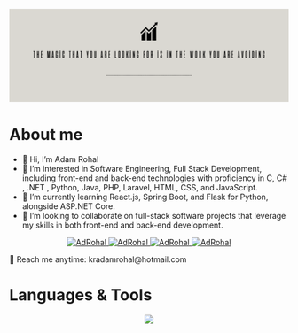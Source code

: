 ![Motivation Twitter Cover](https://github.com/AdRohal/AdRohal/blob/main/Motivation%20Twitter%20Cover.png)
<!-- About Section -->
 # About me 

 - 👋 Hi, I’m Adam Rohal
- 👀 I’m interested in Software Engineering, Full Stack Development, including front-end and back-end technologies with proficiency in C, C# , .NET , Python, Java, PHP, Laravel, HTML, CSS, and JavaScript.
- 🌱 I’m currently learning React.js, Spring Boot, and Flask for Python, alongside ASP.NET Core.
- 💞️ I’m looking to collaborate on full-stack software projects that leverage my skills in both front-end and back-end development.
<p>
</p>

<p align="center">
 <a href="https://www.linkedin.com/in/adam-rohal-30884520a/" target="_blank">
  <img src="https://img.shields.io/badge/LinkedIn-0077B5?style=for-the-badge&logo=linkedin&logoColor=white" alt="AdRohal"/>
 </a>
 <a href="https://twitter.com/Adaam_21" target="_blank">
  <img src="https://img.shields.io/badge/Twitter-1DA1F2?style=for-the-badge&logo=twitter&logoColor=white" alt="AdRohal"/>
 </a>
 <a href="https://instagram.com/rhladam_" target="_blank"> 
  <img src="https://img.shields.io/badge/Instagram-fe4164?style=for-the-badge&logo=instagram&logoColor=white" alt="AdRohal" />
 </a> 
 <a href="https://facebook.com/adam.rohal.58" target="_blank"> 
  <img src="https://img.shields.io/badge/Facebook-20BEFF?&style=for-the-badge&logo=facebook&logoColor=white" alt="AdRohal"  />
  </a> 
</p>
 📧 Reach me anytime: kradamrohal@hotmail.com<br/>

# Languages & Tools
   <p align="center">
  <a href="https://skillicons.dev">
    <img src="https://skillicons.dev/icons?i=cs,dotnet,visualstudio,vscode,pycharm,clion,idea,phpstorm,rider,gamemakerstudio,heroku,git,github,azure,eclipse,java,jquery,py,opencv,figma,xd,ai,blender,firebase,gcp,ubuntu,linux,bash,postman,powershell,c,cpp,cmake,php,laravel,nextjs,vite,vue,react,html,css,less,sass,js,bootstrap,postgres,sqlite,mysql,mongodb,nodejs,npm,gmail,discord,notion,apple,linkedin&theme=light" />
  </a>
</p>
